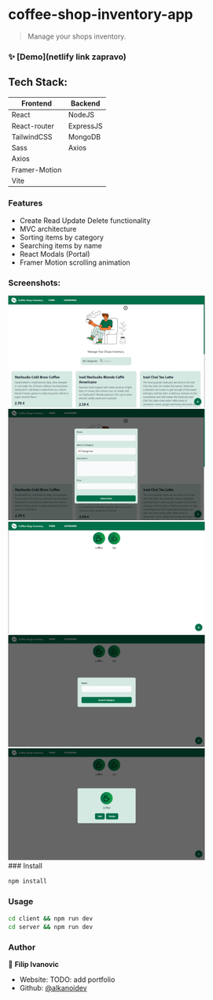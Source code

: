 # coffee-shop-inventory-app
<p>
</p>

> Manage your shops inventory.

### ✨ [Demo](netlify link zapravo)

## Tech Stack:
| Frontend      | Backend     |
| ------------- | ----------- |
| React         | NodeJS      |
| React-router  | ExpressJS   |
| TailwindCSS   | MongoDB     |
| Sass          | Axios       | 
| Axios         |         
| Framer-Motion |         
| Vite          |         

### Features
- Create Read Update Delete functionality
- MVC architecture
- Sorting items by category
- Searching items by name
- React Modals (Portal)
- Framer Motion scrolling animation

### Screenshots:
<div>
<img alt="" src="screenshots/Screenshot2022-05-23173142.png" width="400">
<img alt="" src="screenshots/Screenshot2022-05-23173221.png" width="400">
<img alt="" src="screenshots/Screenshot2022-05-23173240.png" width="400">
<img alt="" src="screenshots/Screenshot2022-05-23173257.png" width="400">
<img alt="" src="screenshots/Screenshot2022-05-23173316.png" width="400">
</div>
### Install

```sh
npm install
```

### Usage

```sh
cd client && npm run dev
cd server && npm run dev
```

### Author

👤 **Filip Ivanovic**

* Website: TODO: add portfolio
* Github: [@alkanoidev](https://github.com/alkanoidev)

